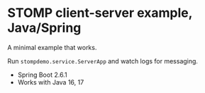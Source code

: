 # STOMP client-server example, Java/Spring

A minimal example that works.

Run `stompdemo.service.ServerApp` and watch logs for messaging.

- Spring Boot 2.6.1
- Works with Java 16, 17